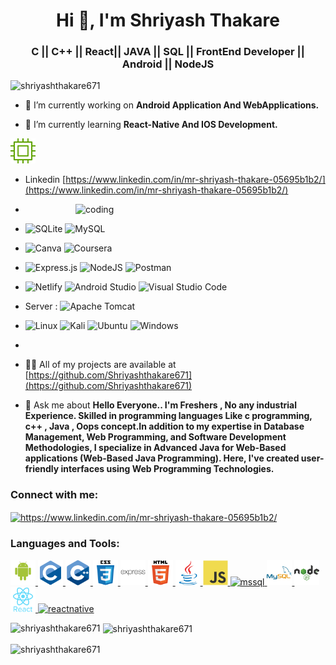 <h1 align="center">Hi 👋, I'm Shriyash Thakare</h1>
<h3 align="center">C || C++ || React|| JAVA || SQL || FrontEnd Developer || Android || NodeJS</h3>

<p align="left"> <img src="https://komarev.com/ghpvc/?username=shriyashthakare671&label=Profile%20views&color=0e75b6&style=flat" alt="shriyashthakare671" /> </p>

- 🔭 I’m currently working on **Android Application And WebApplications.**

- 🌱 I’m currently learning **React-Native And IOS Development.**
  

<a href='https://docs.github.com/en/developers'><img src='https://raw.githubusercontent.com/acervenky/animated-github-badges/master/assets/devbadge.gif' width='40' height='40'></a> 

- Linkedin [https://www.linkedin.com/in/mr-shriyash-thakare-05695b1b2/](https://www.linkedin.com/in/mr-shriyash-thakare-05695b1b2/)
- <img align="right" alt="coding" width="400px" src="https://www.google.com/url?sa=i&url=https%3A%2F%2Fgithub.com%2FPRATAP-KUMAR&psig=AOvVaw2cPYP9g3x5l_UUkik53dOC&ust=1718826164225000&source=images&cd=vfe&opi=89978449&ved=0CBAQjRxqFwoTCMCDlMr05YYDFQAAAAAdAAAAABAd" />
- ![SQLite](https://img.shields.io/badge/sqlite-%2307405e.svg?style=for-the-badge&logo=sqlite&logoColor=white)     ![MySQL](https://img.shields.io/badge/mysql-4479A1.svg?style=for-the-badge&logo=mysql&logoColor=white)   
- ![Canva](https://img.shields.io/badge/Canva-%2300C4CC.svg?style=for-the-badge&logo=Canva&logoColor=white)    ![Coursera](https://img.shields.io/badge/Coursera-%230056D2.svg?style=for-the-badge&logo=Coursera&logoColor=white)
- ![Express.js](https://img.shields.io/badge/express.js-%23404d59.svg?style=for-the-badge&logo=express&logoColor=%2361DAFB)    ![NodeJS](https://img.shields.io/badge/node.js-6DA55F?style=for-the-badge&logo=node.js&logoColor=white)     ![Postman](https://img.shields.io/badge/Postman-FF6C37?style=for-the-badge&logo=postman&logoColor=white)
-  ![Netlify](https://img.shields.io/badge/netlify-%23000000.svg?style=for-the-badge&logo=netlify&logoColor=#00C7B7)    ![Android Studio](https://img.shields.io/badge/android%20studio-346ac1?style=for-the-badge&logo=android%20studio&logoColor=white)      ![Visual Studio Code](https://img.shields.io/badge/Visual%20Studio%20Code-0078d7.svg?style=for-the-badge&logo=visual-studio-code&logoColor=white)
-  Server : ![Apache Tomcat](https://img.shields.io/badge/apache%20tomcat-%23F8DC75.svg?style=for-the-badge&logo=apache-tomcat&logoColor=black)


- ![Linux](https://img.shields.io/badge/Linux-FCC624?style=for-the-badge&logo=linux&logoColor=black)     ![Kali](https://img.shields.io/badge/Kali-268BEE?style=for-the-badge&logo=kalilinux&logoColor=white)    ![Ubuntu](https://img.shields.io/badge/Ubuntu-E95420?style=for-the-badge&logo=ubuntu&logoColor=white)     ![Windows](https://img.shields.io/badge/Windows-0078D6?style=for-the-badge&logo=windows&logoColor=white)
- 

- 👨‍💻 All of my projects are available at [https://github.com/Shriyashthakare671](https://github.com/Shriyashthakare671)

- 💬 Ask me about **Hello Everyone.. I'm Freshers , No any industrial Experience. Skilled in programming languages Like c programming, c++ , Java , Oops concept.In addition to my expertise in Database Management, Web Programming, and Software Development Methodologies, I specialize in Advanced Java for Web-Based applications (Web-Based Java Programming). Here, I've created user-friendly interfaces using Web Programming Technologies.**

<h3 align="left">Connect with me:</h3>
<p align="left">
<a href="https://linkedin.com/in/https://www.linkedin.com/in/mr-shriyash-thakare-05695b1b2/" target="blank"><img align="center" src="https://raw.githubusercontent.com/rahuldkjain/github-profile-readme-generator/master/src/images/icons/Social/linked-in-alt.svg" alt="https://www.linkedin.com/in/mr-shriyash-thakare-05695b1b2/" height="30" width="40" /></a>
</p>

<h3 align="left">Languages and Tools:</h3>
<p align="left"> <a href="https://developer.android.com" target="_blank" rel="noreferrer"> <img src="https://raw.githubusercontent.com/devicons/devicon/master/icons/android/android-original-wordmark.svg" alt="android" width="40" height="40"/> </a> <a href="https://www.cprogramming.com/" target="_blank" rel="noreferrer"> <img src="https://raw.githubusercontent.com/devicons/devicon/master/icons/c/c-original.svg" alt="c" width="40" height="40"/> </a> <a href="https://www.w3schools.com/cpp/" target="_blank" rel="noreferrer"> <img src="https://raw.githubusercontent.com/devicons/devicon/master/icons/cplusplus/cplusplus-original.svg" alt="cplusplus" width="40" height="40"/> </a> <a href="https://www.w3schools.com/css/" target="_blank" rel="noreferrer"> <img src="https://raw.githubusercontent.com/devicons/devicon/master/icons/css3/css3-original-wordmark.svg" alt="css3" width="40" height="40"/> </a> <a href="https://expressjs.com" target="_blank" rel="noreferrer"> <img src="https://raw.githubusercontent.com/devicons/devicon/master/icons/express/express-original-wordmark.svg" alt="express" width="40" height="40"/> </a> <a href="https://www.w3.org/html/" target="_blank" rel="noreferrer"> <img src="https://raw.githubusercontent.com/devicons/devicon/master/icons/html5/html5-original-wordmark.svg" alt="html5" width="40" height="40"/> </a> <a href="https://www.java.com" target="_blank" rel="noreferrer"> <img src="https://raw.githubusercontent.com/devicons/devicon/master/icons/java/java-original.svg" alt="java" width="40" height="40"/> </a> <a href="https://developer.mozilla.org/en-US/docs/Web/JavaScript" target="_blank" rel="noreferrer"> <img src="https://raw.githubusercontent.com/devicons/devicon/master/icons/javascript/javascript-original.svg" alt="javascript" width="40" height="40"/> </a> <a href="https://www.microsoft.com/en-us/sql-server" target="_blank" rel="noreferrer"> <img src="https://www.svgrepo.com/show/303229/microsoft-sql-server-logo.svg" alt="mssql" width="40" height="40"/> </a> <a href="https://www.mysql.com/" target="_blank" rel="noreferrer"> <img src="https://raw.githubusercontent.com/devicons/devicon/master/icons/mysql/mysql-original-wordmark.svg" alt="mysql" width="40" height="40"/> </a> <a href="https://nodejs.org" target="_blank" rel="noreferrer"> <img src="https://raw.githubusercontent.com/devicons/devicon/master/icons/nodejs/nodejs-original-wordmark.svg" alt="nodejs" width="40" height="40"/> </a> <a href="https://reactjs.org/" target="_blank" rel="noreferrer"> <img src="https://raw.githubusercontent.com/devicons/devicon/master/icons/react/react-original-wordmark.svg" alt="react" width="40" height="40"/> </a> <a href="https://reactnative.dev/" target="_blank" rel="noreferrer"> <img src="https://reactnative.dev/img/header_logo.svg" alt="reactnative" width="40" height="40"/> </a> </p>

<p><img align="left" src="https://github-readme-stats.vercel.app/api/top-langs?username=shriyashthakare671&show_icons=true&locale=en&layout=compact" alt="shriyashthakare671" /></p>

<p>&nbsp;<img align="center" src="https://github-readme-stats.vercel.app/api?username=shriyashthakare671&show_icons=true&locale=en" alt="shriyashthakare671" /></p>

<p><img align="center" src="https://github-readme-streak-stats.herokuapp.com/?user=shriyashthakare671&" alt="shriyashthakare671" /></p>

